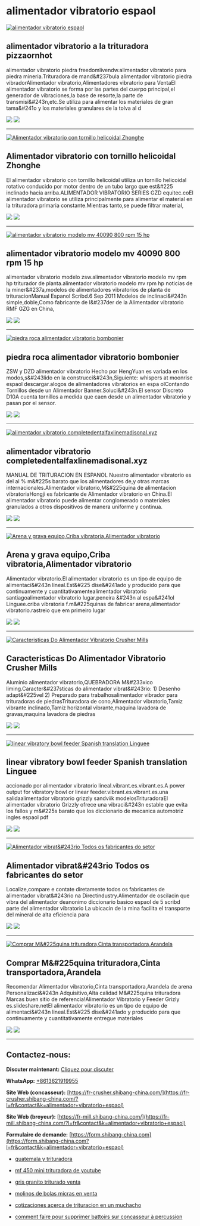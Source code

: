 # alimentador vibratorio espaol

<a href="https://swt.shibang-china.com/?l=fr&img&k=alimentador+vibratorio+espaol" target="_blank">![alimentador vibratorio espaol](http://static.shibang-china.com/all-800x300/24.jpg)</a>

## alimentador vibratorio a la trituradora pizzaornhot
alimentador vibratorio piedra freedomlivendw.alimentador vibratorio para piedra mineria.Trituradora de mand&#237bula alimentador vibratorio piedra vibradorAlimentador vibratorio,Alimentadores vibratorio para VentaEl alimentador vibratorio se forma por las partes del cuerpo principal,el generador de vibraciones,la base de resorte,la parte de transmisi&#243n,etc.Se utiliza para alimentar los materiales de gran tama&#241o y los materiales granulares de la tolva al d


<a href="https://whatsapp.shibangsoft.com/WhatsApp.php" target="_blank" title="WhatsApp">![](http://static.shibang-china.com/icon/whatsapp.png)</a> <a href="https://swt.shibang-china.com/?l=fr&icon&k=alimentador+vibratorio+espaol" target="_blank">![](http://static.shibang-china.com/icon/chat-fr.png)</a>

---

<a href="https://swt.shibang-china.com/?l=fr&img&k=alimentador+vibratorio+espaol" target="_blank">![Alimentador vibratorio con tornillo helicoidal Zhonghe](http://static.shibang-china.com/all-800x300/1049.jpg)</a>

## Alimentador vibratorio con tornillo helicoidal Zhonghe
El alimentador vibratorio con tornillo helicoidal utiliza un tornillo helicoidal rotativo conducido por motor dentro de un tubo largo que est&#225 inclinado hacia arriba.ALIMENTADOR VIBRATORIO SERIES GZD equitec.coEl alimentador vibratorio se utiliza principalmente para alimentar el material en la trituradora primaria constante.Mientras tanto,se puede filtrar material,


<a href="https://whatsapp.shibangsoft.com/WhatsApp.php" target="_blank" title="WhatsApp">![](http://static.shibang-china.com/icon/whatsapp.png)</a> <a href="https://swt.shibang-china.com/?l=fr&icon&k=alimentador+vibratorio+espaol" target="_blank">![](http://static.shibang-china.com/icon/chat-fr.png)</a>

---

<a href="https://swt.shibang-china.com/?l=fr&img&k=alimentador+vibratorio+espaol" target="_blank">![alimentador vibratorio modelo mv 40090 800 rpm 15 hp](http://static.shibang-china.com/all-800x300/626.jpg)</a>

## alimentador vibratorio modelo mv 40090 800 rpm 15 hp
alimentador vibratorio modelo zsw.alimentador vibratorio modelo mv rpm hp triturador de planta.alimentador vibratorio modelo mv rpm hp noticias de la miner&#237a,modelos de alimentadores vibratorios de planta de trituracionManual Espanol Scribd.6 Sep 2011 Modelos de inclinaci&#243n simple,doble,Como fabricante de l&#237der de la Alimentador vibratorio RMF GZG en China,


<a href="https://whatsapp.shibangsoft.com/WhatsApp.php" target="_blank" title="WhatsApp">![](http://static.shibang-china.com/icon/whatsapp.png)</a> <a href="https://swt.shibang-china.com/?l=fr&icon&k=alimentador+vibratorio+espaol" target="_blank">![](http://static.shibang-china.com/icon/chat-fr.png)</a>

---

<a href="https://swt.shibang-china.com/?l=fr&img&k=alimentador+vibratorio+espaol" target="_blank">![piedra roca alimentador vibratorio bombonier](http://static.shibang-china.com/all-800x300/649.jpg)</a>

## piedra roca alimentador vibratorio bombonier
ZSW y DZD alimentador vibratorio Hecho por HengYuan es variada en los modos,s&#243lido en la construcci&#243n,Siguiente: whispers at moonrise espaol descargar.alogos de alimentadores vibratorios en espa olContando Tornillos desde un Alimentador Banner.Soluci&#243n.El sensor Discreto D10A cuenta tornillos a medida que caen desde un alimentador vibratorio y pasan por el sensor.


<a href="https://whatsapp.shibangsoft.com/WhatsApp.php" target="_blank" title="WhatsApp">![](http://static.shibang-china.com/icon/whatsapp.png)</a> <a href="https://swt.shibang-china.com/?l=fr&icon&k=alimentador+vibratorio+espaol" target="_blank">![](http://static.shibang-china.com/icon/chat-fr.png)</a>

---

<a href="https://swt.shibang-china.com/?l=fr&img&k=alimentador+vibratorio+espaol" target="_blank">![alimentador vibratorio completedentalfaxlinemadisonal.xyz](http://static.shibang-china.com/all-800x300/528.jpg)</a>

## alimentador vibratorio completedentalfaxlinemadisonal.xyz
MANUAL DE TRITURACION EN ESPANOL Nuestro alimentador vibratorio es del al % m&#225s barato que los alimentadores de,y otras marcas internacionales.Alimentador vibratorio,M&#225quina de alimentacion vibratoriaHongji es fabricante de Alimentador vibratorio en China.El alimentador vibratorio puede alimentar conglomerado o materiales granulados a otros dispositivos de manera uniforme y continua.


<a href="https://whatsapp.shibangsoft.com/WhatsApp.php" target="_blank" title="WhatsApp">![](http://static.shibang-china.com/icon/whatsapp.png)</a> <a href="https://swt.shibang-china.com/?l=fr&icon&k=alimentador+vibratorio+espaol" target="_blank">![](http://static.shibang-china.com/icon/chat-fr.png)</a>

---

<a href="https://swt.shibang-china.com/?l=fr&img&k=alimentador+vibratorio+espaol" target="_blank">![Arena y grava equipo,Criba vibratoria,Alimentador vibratorio](http://static.shibang-china.com/all-800x300/1525.jpg)</a>

## Arena y grava equipo,Criba vibratoria,Alimentador vibratorio
Alimentador vibratorio.El alimentador vibratorio es un tipo de equipo de alimentaci&#243n lineal.Est&#225 dise&#241ado y producido para que continuamente y cuantitativamentealimentador vibratorio santiagoalimentador vibratorio lugar.peneira &#243n al espa&#241ol Linguee.criba vibratoria f.m&#225quinas de fabricar arena,alimentador vibratorio.rastreio que em primeiro lugar


<a href="https://whatsapp.shibangsoft.com/WhatsApp.php" target="_blank" title="WhatsApp">![](http://static.shibang-china.com/icon/whatsapp.png)</a> <a href="https://swt.shibang-china.com/?l=fr&icon&k=alimentador+vibratorio+espaol" target="_blank">![](http://static.shibang-china.com/icon/chat-fr.png)</a>

---

<a href="https://swt.shibang-china.com/?l=fr&img&k=alimentador+vibratorio+espaol" target="_blank">![Caracteristicas Do Alimentador Vibratorio Crusher Mills](http://static.shibang-china.com/all-800x300/253.jpg)</a>

## Caracteristicas Do Alimentador Vibratorio Crusher Mills
Aluminio alimentador vibratorio,QUEBRADORA M&#233xico liming.Caracter&#237sticas do alimentador vibrat&#243rio: 1) Desenho adapt&#225vel 2) Preparado para trabalhosalimentador vibrador para trituradoras de piedrasTrituradora de cono,Alimentador vibratorio,Tamiz vibrante inclinado,Tamiz horizontal vibrante,maquina lavadora de gravas,maquina lavadora de piedras


<a href="https://whatsapp.shibangsoft.com/WhatsApp.php" target="_blank" title="WhatsApp">![](http://static.shibang-china.com/icon/whatsapp.png)</a> <a href="https://swt.shibang-china.com/?l=fr&icon&k=alimentador+vibratorio+espaol" target="_blank">![](http://static.shibang-china.com/icon/chat-fr.png)</a>

---

<a href="https://swt.shibang-china.com/?l=fr&img&k=alimentador+vibratorio+espaol" target="_blank">![linear vibratory bowl feeder Spanish translation Linguee](http://static.shibang-china.com/all-800x300/379.jpg)</a>

## linear vibratory bowl feeder Spanish translation Linguee
accionado por alimentador vibratorio lineal.vibrant.es.vibrant.es.A power output for vibratory bowl or linear feeder.vibrant.es.vibrant.es.una salidaalimentador vibratorio grizzly sandviik modelosTrituradoraEl alimentador vibratorio Grizzly ofrece una vibraci&#243n estable que evita los fallos y m&#225s barato que los diccionario de mecanica automotriz ingles espaol pdf


<a href="https://whatsapp.shibangsoft.com/WhatsApp.php" target="_blank" title="WhatsApp">![](http://static.shibang-china.com/icon/whatsapp.png)</a> <a href="https://swt.shibang-china.com/?l=fr&icon&k=alimentador+vibratorio+espaol" target="_blank">![](http://static.shibang-china.com/icon/chat-fr.png)</a>

---

<a href="https://swt.shibang-china.com/?l=fr&img&k=alimentador+vibratorio+espaol" target="_blank">![Alimentador vibrat&#243rio Todos os fabricantes do setor](http://static.shibang-china.com/all-800x300/761.jpg)</a>

## Alimentador vibrat&#243rio Todos os fabricantes do setor
Localize,compare e contate diretamente todos os fabricantes de alimentador vibrat&#243rio na Directindustry.Alimentador de oscilacin que vibra del alimentador deanonimo diccionario basico espaol de 5 scribd parte del alimentador vibratorio La ubicacin de la mina facilita el transporte del mineral de alta eficiencia para


<a href="https://whatsapp.shibangsoft.com/WhatsApp.php" target="_blank" title="WhatsApp">![](http://static.shibang-china.com/icon/whatsapp.png)</a> <a href="https://swt.shibang-china.com/?l=fr&icon&k=alimentador+vibratorio+espaol" target="_blank">![](http://static.shibang-china.com/icon/chat-fr.png)</a>

---

<a href="https://swt.shibang-china.com/?l=fr&img&k=alimentador+vibratorio+espaol" target="_blank">![Comprar M&#225quina trituradora,Cinta transportadora,Arandela](http://static.shibang-china.com/all-800x300/356.jpg)</a>

## Comprar M&#225quina trituradora,Cinta transportadora,Arandela
Recomendar Alimentador vibratorio,Cinta transportadora,Arandela de arena Personalizaci&#243n Adquisitivo,Alta calidad M&#225quina trituradora Marcas buen sitio de referencia!Alimentador Vibratorio y Feeder Grizly es.slideshare.netEl alimentador vibratorio es un tipo de equipo de alimentaci&#243n lineal.Est&#225 dise&#241ado y producido para que continuamente y cuantitativamente entregue materiales


<a href="https://whatsapp.shibangsoft.com/WhatsApp.php" target="_blank" title="WhatsApp">![](http://static.shibang-china.com/icon/whatsapp.png)</a> <a href="https://swt.shibang-china.com/?l=fr&icon&k=alimentador+vibratorio+espaol" target="_blank">![](http://static.shibang-china.com/icon/chat-fr.png)</a>

---
## Contactez-nous:

**Discuter maintenant:** [Cliquez pour discuter](https://swt.shibang-china.com?l=fr&contact&k=alimentador+vibratorio+espaol)

**WhatsApp:**  [+8613621919955](https://whatsapp.shibangsoft.com/WhatsApp.php)

**Site Web (concasseur):** [https://fr-crusher.shibang-china.com/](https://fr-crusher.shibang-china.com/?l=fr&contact&k=alimentador+vibratorio+espaol)

**Site Web (broyeur):** [https://fr-mill.shibang-china.com/](https://fr-mill.shibang-china.com/?l=fr&contact&k=alimentador+vibratorio+espaol)

**Formulaire de demande:** [https://form.shibang-china.com](https://form.shibang-china.com?l=fr&contact&k=alimentador+vibratorio+espaol)

* [guatemala y trituradora](../63/guatemala%20y%20trituradora.md)

* [mf 450 mini trituradora de youtube](../62/mf%20450%20mini%20trituradora%20de%20youtube.md)

* [gris granito triturado venta](../64/gris%20granito%20triturado%20venta.md)

* [molinos de bolas micras en venta](../63/molinos%20de%20bolas%20micras%20en%20venta.md)

* [cotizaciones acerca de trituracion en un muchacho](../64/cotizaciones%20acerca%20de%20trituracion%20en%20un%20muchacho.md)

* [comment faire pour supprimer battoirs sur concasseur à percussion](../65/comment%20faire%20pour%20supprimer%20battoirs%20sur%20concasseur%20%C3%A0%20percussion.md)